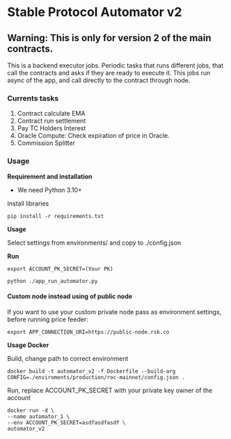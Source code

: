 # Stable Protocol Automator v2

## Warning: This is only for version 2 of the main contracts.

This is a backend executor jobs. Periodic tasks that runs different jobs, 
that call the contracts and asks if they are ready to execute it. This jobs 
run async of the app, and call directly to the contract through node. 

### Currents tasks

 1. Contract calculate EMA
 2. Contract run settlement
 3. Pay TC Holders Interest
 4. Oracle Compute: Check expiration of price in Oracle.
 5. Commission Splitter
 
### Usage

**Requirement and installation**
 
*  We need Python 3.10+

Install libraries

`pip install -r requirements.txt`

**Usage**

Select settings from environments/ and copy to ./config.json 

**Run**

`export ACCOUNT_PK_SECRET=(Your PK)`

`python ./app_run_automator.py `

#### Custom node instead using of public node

If you want to use your custom private node pass as environment settings, before running price feeder:

`export APP_CONNECTION_URI=https://public-node.rsk.co`


**Usage Docker**

Build, change path to correct environment

```
docker build -t automator_v2 -f Dockerfile --build-arg CONFIG=./enviroments/production/roc-mainnet/config.json .
```

Run, replace ACCOUNT_PK_SECRET  with your private key owner of the account

```
docker run -d \
--name automator_1 \
--env ACCOUNT_PK_SECRET=asdfasdfasdf \
automator_v2
```
